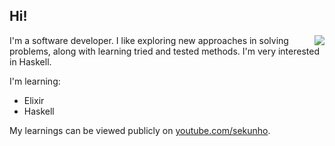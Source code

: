 ## Hi!

<img align="right" src="https://github-readme-stats.vercel.app/api/top-langs/?username=sekunho&hide=scss,python,html,dockerfile,css,vue,emacs%20lisp,go,shell&layout=compact&langs_count=4%22%20alt=%22Github%20Stats%22" />

I'm a software developer. I like exploring new approaches in solving problems, along with learning tried and tested methods. I'm very interested in Haskell.

I'm learning:
- Elixir
- Haskell

My learnings can be viewed publicly on [youtube.com/sekunho](https://www.youtube.com/sekunho).
